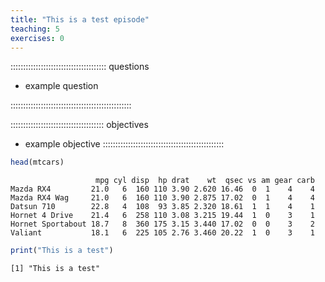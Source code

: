 ```yaml
---
title: "This is a test episode"
teaching: 5
exercises: 0
---
```


:::::::::::::::::::::::::::::::::::::: questions 

- example question
  
::::::::::::::::::::::::::::::::::::::::::::::::

::::::::::::::::::::::::::::::::::::: objectives

- example objective
::::::::::::::::::::::::::::::::::::::::::::::::



``` r
head(mtcars)
```

``` output
                   mpg cyl disp  hp drat    wt  qsec vs am gear carb
Mazda RX4         21.0   6  160 110 3.90 2.620 16.46  0  1    4    4
Mazda RX4 Wag     21.0   6  160 110 3.90 2.875 17.02  0  1    4    4
Datsun 710        22.8   4  108  93 3.85 2.320 18.61  1  1    4    1
Hornet 4 Drive    21.4   6  258 110 3.08 3.215 19.44  1  0    3    1
Hornet Sportabout 18.7   8  360 175 3.15 3.440 17.02  0  0    3    2
Valiant           18.1   6  225 105 2.76 3.460 20.22  1  0    3    1
```

``` r
print("This is a test")
```

``` output
[1] "This is a test"
```
